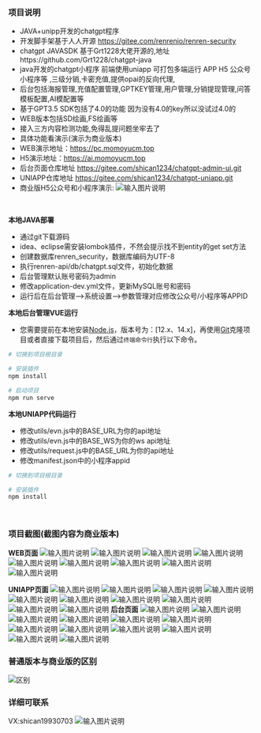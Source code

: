 ### 项目说明
- JAVA+unipp开发的chatgpt程序
- 开发脚手架基于人人开源 https://gitee.com/renrenio/renren-security
- chatgpt JAVASDK 基于Grt1228大佬开源的,地址https://github.com/Grt1228/chatgpt-java
- java开发的chatgpt小程序  前端使用uniapp   可打包多端运行  APP  H5  公众号  小程序等 ,三级分销,卡密充值,提供opai的反向代理,
- 后台包括海报管理,充值配置管理,GPTKEY管理,用户管理,分销提现管理,问答模板配置,AI模配置等
- 基于GPT3.5 SDK包括了4.0的功能 因为没有4.0的key所以没试过4.0的
- WEB版本包括SD绘画,FS绘画等
- 接入三方内容检测功能,免得乱提问题坐牢去了
- 具体功能看演示(演示为商业版本)
- WEB演示地址：https://pc.momoyucm.top
- H5演示地址：https://ai.momoyucm.top
- 后台页面仓库地址 https://gitee.com/shican1234/chatgpt-admin-ui.git
- UNIAPP仓库地址 https://gitee.com/shican1234/chatgpt-uniapp.git
- 商业版H5公众号和小程序演示: ![输入图片说明](renren-admin/src/main/resources/public/gzh2.jpg)

<br>




**本地JAVA部署**
- 通过git下载源码
- idea、eclipse需安装lombok插件，不然会提示找不到entity的get set方法
- 创建数据库renren_security，数据库编码为UTF-8
- 执行renren-api/db/chatgpt.sql文件，初始化数据
- 后台管理默认账号密码为admin
- 修改application-dev.yml文件，更新MySQL账号和密码
- 运行后在后台管理-->系统设置-->参数管理对应修改公众号/小程序等APPID

**本地后台管理VUE运行**
- 您需要提前在本地安装[Node.js](https://nodejs.org/en/)，版本号为：[12.x、14.x]，再使用[Git](https://git-scm.com/)克隆项目或者直接下载项目后，然后通过`终端命令行`执行以下命令。

```bash
# 切换到项目根目录

# 安装插件
npm install

# 启动项目
npm run serve
```
**本地UNIAPP代码运行**
- 修改utils/evn.js中的BASE_URL为你的api地址
- 修改utils/evn.js中的BASE_WS为你的ws api地址
- 修改utils/request.js中的BASE_URL为你的api地址
- 修改manifest.json中的小程序appid
```bash
# 切换到项目根目录

# 安装插件
npm install
```
<br>

### 项目截图(截图内容为商业版本)
**WEB页面**
![输入图片说明](renren-admin/src/main/resources/public/pc0.png)
![输入图片说明](renren-admin/src/main/resources/public/pc1.png)
![输入图片说明](renren-admin/src/main/resources/public/pc2.png)
![输入图片说明](renren-admin/src/main/resources/public/pc3.png)
![输入图片说明](renren-admin/src/main/resources/public/pc4.png)
![输入图片说明](renren-admin/src/main/resources/public/pc5.png)
![输入图片说明](renren-admin/src/main/resources/public/pc6.png)
![输入图片说明](renren-admin/src/main/resources/public/pc7.png)
![输入图片说明](renren-admin/src/main/resources/public/pc8.png)

**UNIAPP页面**
![输入图片说明](renren-admin/src/main/resources/public/qd1.png)
![输入图片说明](renren-admin/src/main/resources/public/qd2.jpeg)
![输入图片说明](renren-admin/src/main/resources/public/qd3.jpeg)
![输入图片说明](renren-admin/src/main/resources/public/qd4.jpeg)
![输入图片说明](renren-admin/src/main/resources/public/qd5.jpeg)
![输入图片说明](renren-admin/src/main/resources/public/qd6.jpeg)
![输入图片说明](renren-admin/src/main/resources/public/qd7.jpeg)
![输入图片说明](renren-admin/src/main/resources/public/qd8.jpeg)
![输入图片说明](renren-admin/src/main/resources/public/qd9.jpeg)
![输入图片说明](renren-admin/src/main/resources/public/qd10.jpeg)
**后台页面**
![输入图片说明](renren-admin/src/main/resources/public/ht1.png)
![输入图片说明](renren-admin/src/main/resources/public/ht2.png)
![输入图片说明](renren-admin/src/main/resources/public/ht3.png)
![输入图片说明](renren-admin/src/main/resources/public/ht4.png)
![输入图片说明](renren-admin/src/main/resources/public/ht5.png)
![输入图片说明](renren-admin/src/main/resources/public/ht6.png)
![输入图片说明](renren-admin/src/main/resources/public/ht7.png)
![输入图片说明](renren-admin/src/main/resources/public/ht8.png)
![输入图片说明](renren-admin/src/main/resources/public/ht9.png)
![输入图片说明](renren-admin/src/main/resources/public/ht10.png)
![输入图片说明](renren-admin/src/main/resources/public/ht11.png)
![输入图片说明](renren-admin/src/main/resources/public/ht12.png)

### 普通版本与商业版的区别
![区别](renren-admin/src/main/resources/public/对比.png)
<br>


### 详细可联系
VX:shican19930703
![输入图片说明](renren-admin/src/main/resources/public/wx.jpg)

